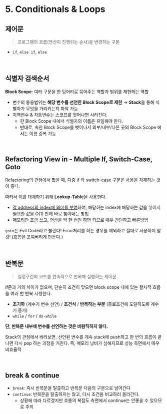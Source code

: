 # 5. Conditionals & Loops


## 제어문

> 프로그램의 흐름(연산이 진행되는 순서)을 변경하는 구문

- `if`, `else if`, `else`

<br>

## 식별자 검색순서

**Block Scope**: 여러 구문을 한 덩어리로 묶어주는 역할과 범위를 제한하는 역할

- 변수의 통용범위는 **해당 변수를 선언한 Block Scope로 제한** → **Stack**을 통해 식별자가 무엇을 가리키는지 파악 가능
- 지역변수 & 자동변수는 스코프를 벗어나면 사라진다.
    - 한 Block Scope 내에서 식별자의 이름은 유일해야 한다.
    - 반대로, 속한 Block Scope를 벗어나서 외부/내부/다른 곳의 Block Scope 에서는 이름 중복 가능

<br>

## Refactoring View in - Multiple If, Switch-Case, Goto

Refactoring의 관점에서 봤을 때, 다중 if 와 switch-case 구문은 사용을 자제하는 것이 좋다.

따라서 이를 대체하기 위해 **Lookup-Table**을 사용한다.

- <u>각 address의 index에 의미를 부여</u>하여, 해당하는 index에 해당하는 값을 넣어서 필요한 값을 O(1) 만에 바로 찾아내는 방법
- 메모리만 조금 쓰고, 연산을 딱 한 번만 하면 되므로 매우 간단하고 빠른방법

`goto`는 Evil Code라고 불린다! Error처리를 하는 경우를 제외하고 절대로 사용하지 말 것! (흐름을 꼬여버리게 만든다.)

<br>

## 반복문

> 일정구간의 코드를 연속적으로 반복해 실행하는 제어문

if문과 거의 차이가 없으며, 단순히 조건이 맞으면 block scope 내에 있는 절차적 흐름을 여러 번 반복 시행한다.

- **초기화** (계수기 변수 선언) / **조건식** / **반복하는 부분** (종료조건에 도달하도록 계수기 증가)
- `while` / `for` / `do-while`

**단, 반복문 내부에 변수를 선언하는 것은 바람직하지 않다.**

Stack의 관점에서 바라보면, 선언된 변수를 계속 stack에 push하고 한 번의 흐름이 끝나면 다시 pop 하는 과정을 거친다. 즉, 메모리 낭비가 심해지므로 성능 측면에서 매우 비효율적

<br>

## break & continue

- `break`: 즉시 반복문을 탈출하고 반복문 다음의 구문으로 넘어간다
- `continue`: 반복문을 탈출하지는 않고, 다시 조건을 비교하러 올라간다.
    - 상황에 따라 다르겠지만 흐름의 복잡도 측면에서 continue는 안좋을 수 있으므로 주의